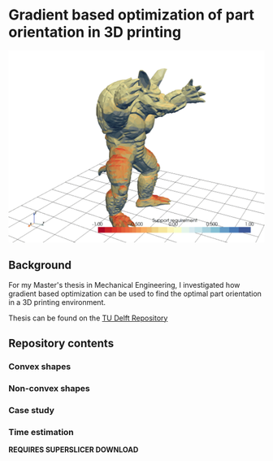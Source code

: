 # Gradient based optimization of part orientation in 3D printing
![](/assets/armadillo_opt_steps.gif)

## Background
For my Master's thesis in Mechanical Engineering, I investigated how gradient based optimization can be used to find the optimal part orientation in a 3D printing environment.

Thesis can be found on the [TU Delft Repository](https://repository.tudelft.nl/record/uuid:238df854-ec9f-4cd3-a7b6-e05adb86be54)

## Repository contents

### Convex shapes

### Non-convex shapes

### Case study

### Time estimation
**REQUIRES SUPERSLICER DOWNLOAD**